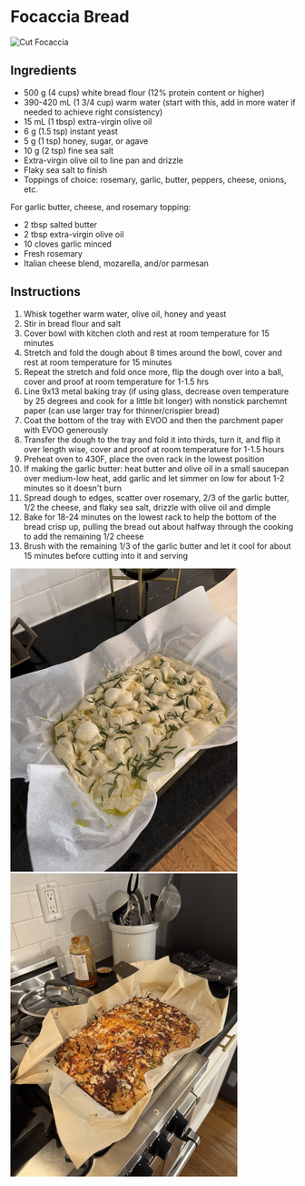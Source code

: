 # Focaccia Bread

<img src="./cut.jpeg" alt="Cut Focaccia" width="400" />

## Ingredients

- 500 g (4 cups) white bread flour (12% protein content or higher)
- 390-420 mL (1 3/4 cup) warm water (start with this, add in more water if needed to achieve right consistency)
- 15 mL (1 tbsp) extra-virgin olive oil 
- 6 g (1.5 tsp) instant yeast
- 5 g (1 tsp) honey, sugar, or agave 
- 10 g (2 tsp) fine sea salt
- Extra-virgin olive oil to line pan and drizzle
- Flaky sea salt to finish 
- Toppings of choice: rosemary, garlic, butter, peppers, cheese, onions, etc.

For garlic butter, cheese, and rosemary topping: 
- 2 tbsp salted butter
- 2 tbsp extra-virgin olive oil 
- 10 cloves garlic minced
- Fresh rosemary
- Italian cheese blend, mozarella, and/or parmesan

## Instructions

1. Whisk together warm water, olive oil, honey and yeast
2. Stir in bread flour and salt 
3. Cover bowl with kitchen cloth and rest at room temperature for 15 minutes
4. Stretch and fold the dough about 8 times around the bowl, cover and rest at room temperature for 15 minutes
5. Repeat the stretch and fold once more, flip the dough over into a ball, cover and proof at room temperature for 1-1.5 hrs
6. Line 9x13 metal baking tray (if using glass, decrease oven temperature by 25 degrees and cook for a little bit longer) with nonstick parchemnt paper (can use larger tray for thinner/crispier bread)
7. Coat the bottom of the tray with EVOO and then the parchment paper with EVOO generously 
8. Transfer the dough to the tray and fold it into thirds, turn it, and flip it over length wise, cover and proof at room temperature for 1-1.5 hours
9. Preheat oven to 430F, place the oven rack in the lowest position
10. If making the garlic butter: heat butter and olive oil in a small saucepan over medium-low heat, add garlic and let simmer on low for about 1-2 minutes so it doesn't burn
11. Spread dough to edges, scatter over rosemary, 2/3 of the garlic butter, 1/2 the cheese, and flaky sea salt, drizzle with olive oil and dimple 
12. Bake for 18-24 minutes on the lowest rack to help the bottom of the bread crisp up, pulling the bread out about halfway through the cooking to add the remaining 1/2 cheese
13. Brush with the remaining 1/3 of the garlic butter and let it cool for about 15 minutes before cutting into it and serving

<img src="./pre-bake.jpeg" alt="pre-bake" width="400" />
<img src="./baked.jpeg" alt="baked" width="400" />

